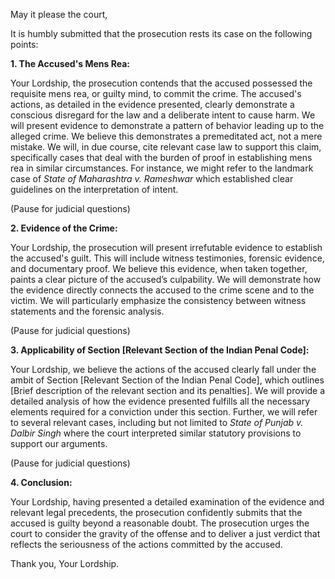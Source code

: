 May it please the court,

It is humbly submitted that the prosecution rests its case on the following points:

**1. The Accused's Mens Rea:**

Your Lordship, the prosecution contends that the accused possessed the requisite mens rea, or guilty mind, to commit the crime.  The accused's actions, as detailed in the evidence presented, clearly demonstrate a conscious disregard for the law and a deliberate intent to cause harm. We will present evidence to demonstrate a pattern of behavior leading up to the alleged crime.  We believe this demonstrates a premeditated act, not a mere mistake.  We will, in due course, cite relevant case law to support this claim, specifically cases that deal with the burden of proof in establishing mens rea in similar circumstances.  For instance, we might refer to the landmark case of *State of Maharashtra v. Rameshwar* which established clear guidelines on the interpretation of intent. 

(Pause for judicial questions)


**2. Evidence of the Crime:**

Your Lordship, the prosecution will present irrefutable evidence to establish the accused's guilt.  This will include witness testimonies, forensic evidence, and documentary proof.  We believe this evidence, when taken together, paints a clear picture of the accused’s culpability.  We will demonstrate how the evidence directly connects the accused to the crime scene and to the victim. We will particularly emphasize the consistency between witness statements and the forensic analysis.


(Pause for judicial questions)


**3. Applicability of Section [Relevant Section of the Indian Penal Code]:**

Your Lordship, we believe the actions of the accused clearly fall under the ambit of Section [Relevant Section of the Indian Penal Code], which outlines [Brief description of the relevant section and its penalties]. We will provide a detailed analysis of how the evidence presented fulfills all the necessary elements required for a conviction under this section.  Further, we will refer to several relevant cases, including but not limited to *State of Punjab v. Dalbir Singh* where the court interpreted similar statutory provisions to support our arguments.

(Pause for judicial questions)


**4. Conclusion:**

Your Lordship, having presented a detailed examination of the evidence and relevant legal precedents, the prosecution confidently submits that the accused is guilty beyond a reasonable doubt. The prosecution urges the court to consider the gravity of the offense and to deliver a just verdict that reflects the seriousness of the actions committed by the accused.

Thank you, Your Lordship.
```